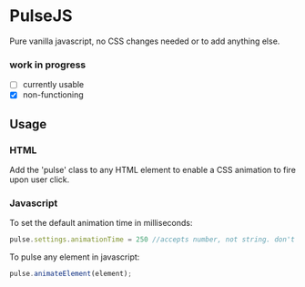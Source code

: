 # PulseJS 
Pure vanilla javascript, no CSS changes needed or to add anything else. 

### work in progress  
- [ ]  currently usable  
- [x] non-functioning  

## Usage
### HTML
Add the 'pulse' class to any HTML element to enable a CSS animation to fire upon user click. 
### Javascript
To set the default animation time in milliseconds: 
```Javascript
pulse.settings.animationTime = 250 //accepts number, not string. don't do: '.25s' or '250ms'.
```
To pulse any element in javascript:
```Javascript
pulse.animateElement(element);
```
